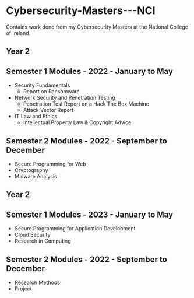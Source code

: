 # Cybersecurity-Masters---NCI
Contains work done from my Cybersecurity Masters at the National College of Ireland.

## Year 2
## Semester 1 Modules - 2022 - January to May
- Security Fundamentals
    - Report on Ransomware
- Network Security and Penetration Testing
    - Penetration Test Report on a Hack The Box Machine
    - Attack Vector Report  
- IT Law and Ethics
    - Intellectual Property Law & Copyright Advice

## Semester 2 Modules - 2022 - September to December
- Secure Programming for Web
- Cryptography
- Malware Analysis

## Year 2
## Semester 1 Modules - 2023 - January to May
- Secure Programming for Application Development
- Cloud Security
- Research in Computing

## Semester 2 Modules - 2022 - September to December
- Research Methods
- Project
